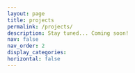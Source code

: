 ```yaml
---
layout: page
title: projects
permalink: /projects/
description: Stay tuned... Coming soon!
nav: false
nav_order: 2
display_categories: 
horizontal: false
---
```


